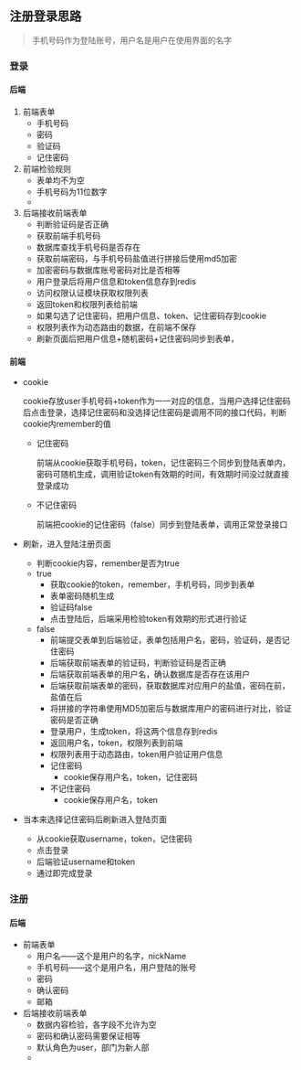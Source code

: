 ## 注册登录思路

> 手机号码作为登陆账号，用户名是用户在使用界面的名字

### 登录

#### 后端

1. 前端表单
   - 手机号码
   - 密码
   - 验证码
   - 记住密码
2. 前端检验规则
   - 表单均不为空
   - 手机号码为11位数字
   - 
3. 后端接收前端表单
   - 判断验证码是否正确
   - 获取前端手机号码
   - 数据库查找手机号码是否存在
   - 获取前端密码，与手机号码盐值进行拼接后使用md5加密
   - 加密密码与数据库账号密码对比是否相等
   - 用户登录后将用户信息和token信息存到redis
   - 访问权限认证模块获取权限列表
   - 返回token和权限列表给前端
   - 如果勾选了记住密码，把用户信息、token、记住密码存到cookie
   - 权限列表作为动态路由的数据，在前端不保存
   - 刷新页面后把用户信息+随机密码+记住密码同步到表单，

#### 前端

- cookie

  cookie存放user手机号码+token作为一一对应的信息，当用户选择记住密码后点击登录，选择记住密码和没选择记住密码是调用不同的接口代码，判断cookie内remember的值

  - 记住密码
  
    前端从cookie获取手机号码，token，记住密码三个同步到登陆表单内，密码可随机生成，调用验证token有效期的时间，有效期时间没过就直接登录成功
  
  - 不记住密码
  
    前端把cookie的记住密码（false）同步到登陆表单，调用正常登录接口
  
- 刷新，进入登陆注册页面

  - 判断cookie内容，remember是否为true
  - true
    - 获取cookie的token，remember，手机号码，同步到表单
    - 表单密码随机生成
    - 验证码false
    - 点击登陆后，后端采用检验token有效期的形式进行验证
  - false
    - 前端提交表单到后端验证，表单包括用户名，密码，验证码，是否记住密码
    - 后端获取前端表单的验证码，判断验证码是否正确
    - 后端获取前端表单的用户名，确认数据库是否存在该用户
    - 后端获取前端表单的密码，获取数据库对应用户的盐值，密码在前，盐值在后
    - 将拼接的字符串使用MD5加密后与数据库用户的密码进行对比，验证密码是否正确
    - 登录用户，生成token，将这两个信息存到redis
    - 返回用户名，token，权限列表到前端
    - 权限列表用于动态路由，token用户验证用户信息
    - 记住密码
      - cookie保存用户名，token，记住密码
    - 不记住密码
      - cookie保存用户名，token


- 当本来选择记住密码后刷新进入登陆页面
  - 从cookie获取username，token，记住密码
  - 点击登录
  - 后端验证username和token
  - 通过即完成登录

### 注册

#### 后端

- 前端表单
  - 用户名——这个是用户的名字，nickName
  - 手机号码——这个是用户名，用户登陆的账号
  - 密码
  - 确认密码
  - 邮箱
- 后端接收前端表单
  - 数据内容检验，各字段不允许为空
  - 密码和确认密码需要保证相等
  - 默认角色为user，部门为新人部
  - 
